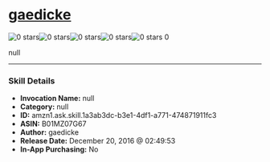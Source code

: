# [gaedicke](http://alexa.amazon.com/#skills/amzn1.ask.skill.1a3ab3dc-b3e1-4df1-a771-474871911fc3)
![0 stars](../../images/ic_star_border_black_18dp_1x.png)![0 stars](../../images/ic_star_border_black_18dp_1x.png)![0 stars](../../images/ic_star_border_black_18dp_1x.png)![0 stars](../../images/ic_star_border_black_18dp_1x.png)![0 stars](../../images/ic_star_border_black_18dp_1x.png) 0

null

***

### Skill Details

* **Invocation Name:** null
* **Category:** null
* **ID:** amzn1.ask.skill.1a3ab3dc-b3e1-4df1-a771-474871911fc3
* **ASIN:** B01MZ07G67
* **Author:** gaedicke
* **Release Date:** December 20, 2016 @ 02:49:53
* **In-App Purchasing:** No
